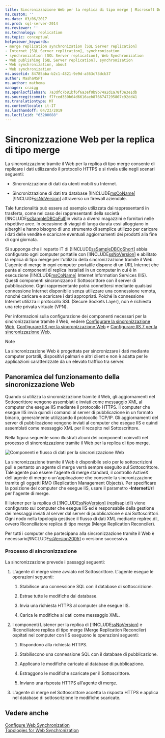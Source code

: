 ```yaml
---
title: Sincronizzazione Web per la replica di tipo merge | Microsoft Docs
ms.custom: ''
ms.date: 03/06/2017
ms.prod: sql-server-2014
ms.reviewer: ''
ms.technology: replication
ms.topic: conceptual
helpviewer_keywords:
- merge replication synchronization [SQL Server replication]
- Internet [SQL Server replication], synchronization
- synchronization [SQL Server replication], Web Synchronization
- Web publishing [SQL Server replication], synchronization
- Web synchronization, about
- Web synchronization
ms.assetid: 84785aba-b2c1-4821-9e9d-a363c73dcb37
author: MashaMSFT
ms.author: mathoma
manager: craigg
ms.openlocfilehash: 7a3dfc7b81bf6f6a3ef0b9b74a2d1a78f3e3e1db
ms.sourcegitcommit: f7fced330b64d6616aeb8766747295807c92dd41
ms.translationtype: MT
ms.contentlocale: it-IT
ms.lasthandoff: 04/23/2019
ms.locfileid: "63200088"
---
```

# <a name="web-synchronization-for-merge-replication"></a>Sincronizzazione Web per la replica di tipo merge
  La sincronizzazione tramite il Web per la replica di tipo merge consente di replicare i dati utilizzando il protocollo HTTPS e si rivela utile negli scenari seguenti:  
  
-   Sincronizzazione di dati da utenti mobili su Internet.  
  
-   Sincronizzazione di dati tra database [!INCLUDE[msCoName](../../includes/msconame-md.md)] [!INCLUDE[ssNoVersion](../../includes/ssnoversion-md.md)] attraverso un firewall aziendale.  
  
 Tale funzionalità può essere ad esempio utilizzata dai rappresentanti in trasferta, come nel caso dei rappresentanti della società [!INCLUDE[ssSampleDBCoFull](../../includes/sssampledbcofull-md.md)]in visita a diversi magazzini e fornitori nelle rispettive aree. In occasione di viaggi di lunga durata essi alloggiano in alberghi e hanno bisogno di uno strumento di semplice utilizzo per caricare i dati delle vendite e scaricare eventuali aggiornamenti dei prodotti alla fine di ogni giornata.  
  
 Si supponga che il reparto IT di [!INCLUDE[ssSampleDBCoShort](../../includes/sssampledbcoshort-md.md)] abbia configurato ogni computer portatile con [!INCLUDE[ssNoVersion](../../includes/ssnoversion-md.md)] e abilitato la replica di tipo merge per l'utilizzo della sincronizzazione tramite il Web. L'agente di merge in ogni computer portatile dispone di un URL Internet che punta ai componenti di replica installati in un computer in cui è in esecuzione [!INCLUDE[msCoName](../../includes/msconame-md.md)] Internet Information Services (IIS). Questi componenti sincronizzano il Sottoscrittore con il server di pubblicazione. Ogni rappresentante potrà connettersi mediante qualsiasi connessione Internet disponibile senza utilizzare una connessione remota, nonché caricare e scaricare i dati appropriati. Poiché la connessione Internet utilizza il protocollo SSL (Secure Sockets Layer), non è richiesta una rete privata virtuale (VPN).  
  
 Per informazioni sulla configurazione dei componenti necessari per la sincronizzazione tramite il Web, vedere [Configurare la sincronizzazione Web](configure-web-synchronization.md), [Configurare IIS per la sincronizzazione Web](configure-iis-for-web-synchronization.md) e [Configurare IIS 7 per la sincronizzazione Web](configure-iis-7-for-web-synchronization.md).  
  
> [!NOTE]  
>  La sincronizzazione Web è progettata per sincronizzare i dati mediante computer portatili, dispositivi palmari e altri client e non è adatta per le applicazioni caratterizzate da un elevato traffico tra server.  
  
## <a name="overview-of-how-web-synchronization-works"></a>Panoramica del funzionamento della sincronizzazione Web  
 Quando si utilizza la sincronizzazione tramite il Web, gli aggiornamenti nel Sottoscrittore vengono assemblati e inviati come messaggio XML al computer che esegue IIS mediante il protocollo HTTPS. Il computer che esegue IIS invia quindi i comandi al server di pubblicazione in un formato binario, generalmente utilizzando il protocollo TCP/IP. Gli aggiornamenti del server di pubblicazione vengono inviati al computer che esegue IIS e quindi assemblati come messaggio XML per il recapito nel Sottoscrittore.  
  
 Nella figura seguente sono illustrati alcuni dei componenti coinvolti nel processo di sincronizzazione tramite il Web per la replica di tipo merge.  
  
 ![Componenti e flusso di dati per la sincronizzazione Web](media/web-sync01.gif "Componenti e flusso di dati per la sincronizzazione Web")  
  
 La sincronizzazione tramite il Web è disponibile solo per le sottoscrizioni pull e pertanto un agente di merge verrà sempre eseguito sul Sottoscrittore. Tale agente può essere l'agente di merge standard, il controllo ActiveX dell'agente di merge o un'applicazione che consente la sincronizzazione tramite gli oggetti RMO (Replication Management Objects). Per specificare la posizione del computer che esegue IIS, usare il parametro **-InternetUrl** per l'agente di merge.  
  
 Il listener per la replica di [!INCLUDE[ssNoVersion](../../includes/ssnoversion-md.md)] (replisapi.dll) viene configurato sul computer che esegue IIS ed è responsabile della gestione dei messaggi inviati al server dal server di pubblicazione e dai Sottoscrittori. Ogni nodo nella topologia gestisce il flusso di dati XML mediante replrec.dll, ovvero Riconciliatore replica di tipo merge (Merge Replication Reconciler).  
  
 Per tutti i computer che partecipano alla sincronizzazione tramite il Web è necessario[!INCLUDE[ssVersion2005](../../includes/ssversion2005-md.md)] o versione successiva.  
  
### <a name="synchronization-process"></a>Processo di sincronizzazione  
 La sincronizzazione prevede i passaggi seguenti:  
  
1.  L'agente di merge viene avviato nel Sottoscrittore. L'agente esegue le operazioni seguenti:  
  
    1.  Stabilisce una connessione SQL con il database di sottoscrizione.  
  
    2.  Estrae tutte le modifiche dal database.  
  
    3.  Invia una richiesta HTTPS al computer che esegue IIS.  
  
    4.  Carica le modifiche ai dati come messaggio XML.  
  
2.  I componenti Listener per la replica di [!INCLUDE[ssNoVersion](../../includes/ssnoversion-md.md)] e Riconciliatore replica di tipo merge (Merge Replication Reconciler) ospitati nel computer con IIS eseguono le operazioni seguenti:  
  
    1.  Rispondono alla richiesta HTTPS.  
  
    2.  Stabiliscono una connessione SQL con il database di pubblicazione.  
  
    3.  Applicano le modifiche caricate al database di pubblicazione.  
  
    4.  Estraggono le modifiche scaricate per il Sottoscrittore.  
  
    5.  Inviano una risposta HTTPS all'agente di merge.  
  
3.  L'agente di merge nel Sottoscrittore accetta la risposta HTTPS e applica nel database di sottoscrizione le modifiche scaricate.  
  
## <a name="see-also"></a>Vedere anche  
 [Configure Web Synchronization](configure-web-synchronization.md)   
 [Topologies for Web Synchronization](topologies-for-web-synchronization.md)  
  
  
